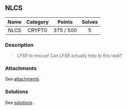 ## NLCS

|  Name  |  Category  |  Points  |  Solves  |
| :----: | :----: | :----: | :----: |
|  NLCS  |  CRYPTO  |  375 / 500  |  5  |

### Description
> LFSR to rescue! Can LFSR actually help to this task?

### Attachments
See [attachments](https://github.com/roadicing/ctf-writeups/tree/main/2022/cryptoctf/nlcs/attachments).

### Solutions
See [solutions](https://github.com/roadicing/ctf-writeups/tree/main/2022/cryptoctf/nlcs/solutions).